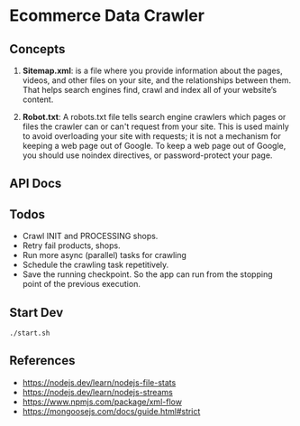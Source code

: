 # Ecommerce Data Crawler


## Concepts
1. __Sitemap.xml__: is a file where you provide information about the pages, videos, and other files on your site, and the relationships between them. That helps search engines find, crawl and index all of your website’s content.

2. __Robot.txt__: A robots.txt file tells search engine crawlers which pages or files the crawler can or can't request from your site. This is used mainly to avoid overloading your site with requests; it is not a mechanism for keeping a web page out of Google. To keep a web page out of Google, you should use noindex directives, or password-protect your page.

## API Docs


## Todos
- Crawl INIT and PROCESSING shops.
- Retry fail products, shops.
- Run more async (parallel) tasks for crawling 
- Schedule the crawling task repetitively.
- Save the running checkpoint. So the app can run from the stopping point of the previous execution.


## Start Dev
```
./start.sh
```


## References
- https://nodejs.dev/learn/nodejs-file-stats
- https://nodejs.dev/learn/nodejs-streams
- https://www.npmjs.com/package/xml-flow
- https://mongoosejs.com/docs/guide.html#strict
